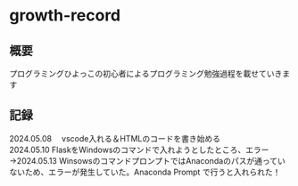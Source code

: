 # growth-record  

## 概要
プログラミングひよっこの初心者によるプログラミング勉強過程を載せていきます      

## 記録  
2024.05.08 　vscode入れる＆HTMLのコードを書き始める  
2024.05.10   FlaskをWindowsのコマンドで入れようとしたところ、エラー  
→2024.05.13  WinsowsのコマンドプロンプトではAnacondaのパスが通っていないため、エラーが発生していた。Anaconda Prompt で行うと入れられた！  
